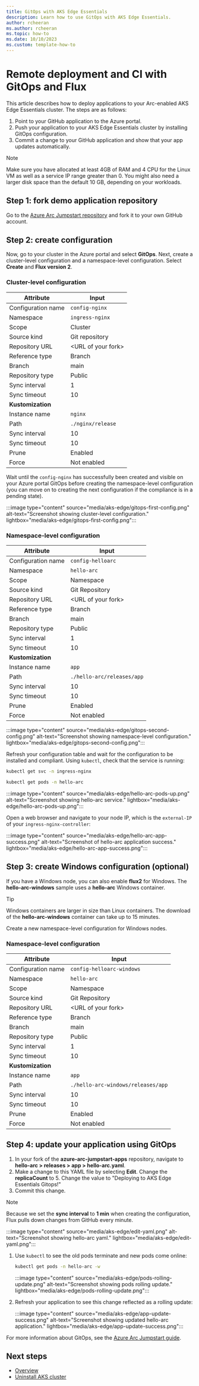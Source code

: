 ```yaml
---
title: GitOps with AKS Edge Essentials
description: Learn how to use GitOps with AKS Edge Essentials.
author: rcheeran
ms.author: rcheeran
ms.topic: how-to
ms.date: 10/10/2023
ms.custom: template-how-to
---
```


# Remote deployment and CI with GitOps and Flux

This article describes how to deploy applications to your Arc-enabled AKS Edge Essentials cluster. The steps are as follows:

1. Point to your GitHub application to the Azure portal.
2. Push your application to your AKS Edge Essentials cluster by installing GitOps configuration.
3. Commit a change to your GitHub application and show that your app updates automatically.

> [!NOTE]
> Make sure you have allocated at least 4GB of RAM and 4 CPU for the Linux VM as well as a service IP range greater than 0. You might also need a larger disk space than the default 10 GB, depending on your workloads.

## Step 1: fork demo application repository

Go to the [Azure Arc Jumpstart repository](https://github.com/microsoft/azure-arc-jumpstart-apps) and fork it to your own GitHub account.

## Step 2: create configuration

Now, go to your cluster in the Azure portal and select **GitOps**. Next, create a cluster-level configuration and a namespace-level configuration. Select **Create** and **Flux version 2**.

### Cluster-level configuration

| Attribute | Input |
| --- | --- |
| Configuration name | `config-nginx` |
| Namespace | `ingress-nginx` |
| Scope | Cluster |
| Source kind | Git repository |
| Repository URL | \<URL of your fork\>|
| Reference type | Branch |
| Branch | main |
| Repository type | Public |
| Sync interval | 1 |
| Sync timeout | 10 |
| **Kustomization** | |
| Instance name | `nginx` |
| Path | `./nginx/release` |
| Sync interval | 10 |
| Sync timeout | 10 |
| Prune | Enabled |
| Force | Not enabled |

Wait until the `config-nginx` has successfully been created and visible on your Azure portal GitOps before creating the namespace-level configuration (you can move on to creating the next configuration if the compliance is in a pending state).

:::image type="content" source="media/aks-edge/gitops-first-config.png" alt-text="Screenshot showing cluster-level configuration." lightbox="media/aks-edge/gitops-first-config.png":::

### Namespace-level configuration

| Attribute | Input |
| --- | --- |
| Configuration name | `config-helloarc` |
| Namespace | `hello-arc` |
| Scope | Namespace |
| Source kind | Git Repository |
| Repository URL | \<URL of your fork\>|
| Reference type | Branch |
| Branch | main |
| Repository type | Public |
| Sync interval | 1 |
| Sync timeout | 10 |
| **Kustomization** | |
| Instance name | `app` |
| Path | `./hello-arc/releases/app` |
| Sync interval | 10 |
| Sync timeout | 10 |
| Prune | Enabled |
| Force | Not enabled |

:::image type="content" source="media/aks-edge/gitops-second-config.png" alt-text="Screenshot showing namespace-level configuration." lightbox="media/aks-edge/gitops-second-config.png":::

Refresh your configuration table and wait for the configuration to be installed and compliant. Using `kubectl`, check that the service is running:

```bash
kubectl get svc -n ingress-nginx
```

```bash
kubectl get pods -n hello-arc
```

:::image type="content" source="media/aks-edge/hello-arc-pods-up.png" alt-text="Screenshot showing hello-arc service." lightbox="media/aks-edge/hello-arc-pods-up.png":::

Open a web browser and navigate to your node IP, which is the `external-IP` of your `ingress-nginx-controller`:

:::image type="content" source="media/aks-edge/hello-arc-app-success.png" alt-text="Screenshot of hello-arc application success." lightbox="media/aks-edge/hello-arc-app-success.png":::

## Step 3: create Windows configuration (optional)

If you have a Windows node, you can also enable **flux2** for Windows. The **hello-arc-windows** sample uses a **hello-arc** Windows container.

> [!TIP]
> Windows containers are larger in size than Linux containers. The download of the **hello-arc-windows** container can take up to 15 minutes.

Create a new namespace-level configuration for Windows nodes.

### Namespace-level configuration

| Attribute | Input |
| --- | --- |
| Configuration name | `config-helloarc-windows` |
| Namespace | `hello-arc` |
| Scope | Namespace |
| Source kind | Git Repository |
| Repository URL | \<URL of your fork\>|
| Reference type | Branch |
| Branch | main |
| Repository type | Public |
| Sync interval | 1 |
| Sync timeout | 10 |
| **Kustomization** | |
| Instance name | `app` |
| Path | `./hello-arc-windows/releases/app` |
| Sync interval | 10 |
| Sync timeout | 10 |
| Prune | Enabled |
| Force | Not enabled |

## Step 4: update your application using GitOps

1. In your fork of the **azure-arc-jumpstart-apps** repository, navigate to **hello-arc > releases > app > hello-arc.yaml**.
1. Make a change to this YAML file by selecting **Edit**. Change the **replicaCount** to 5. Change the value to "Deploying to AKS Edge Essentials Gitops!"
1. Commit this change.

> [!NOTE]
> Because we set the **sync interval** to **1 min** when creating the configuration, Flux pulls down changes from GitHub every minute.

:::image type="content" source="media/aks-edge/edit-yaml.png" alt-text="Screenshot showing hello-arc yaml." lightbox="media/aks-edge/edit-yaml.png":::

1. Use `kubectl` to see the old pods terminate and new pods come online:

    ```bash
    kubectl get pods -n hello-arc -w
    ```

    :::image type="content" source="media/aks-edge/pods-rolling-update.png" alt-text="Screenshot showing pods rolling update." lightbox="media/aks-edge/pods-rolling-update.png":::

1. Refresh your application to see this change reflected as a rolling update:

    :::image type="content" source="media/aks-edge/app-update-success.png" alt-text="Screenshot showing updated hello-arc application." lightbox="media/aks-edge/app-update-success.png":::

For more information about GitOps, see the [Azure Arc Jumpstart guide](https://azurearcjumpstart.io/azure_arc_jumpstart/azure_arc_k8s/day2/microk8s/local_microk8s_gitops_helm/#deploy-gitops-configurations-and-perform-helm-based-gitops-flow-on-microk8s-as-an-azure-arc-connected-cluster).

## Next steps

- [Overview](aks-edge-overview.md)
- [Uninstall AKS cluster](aks-edge-howto-uninstall.md)
